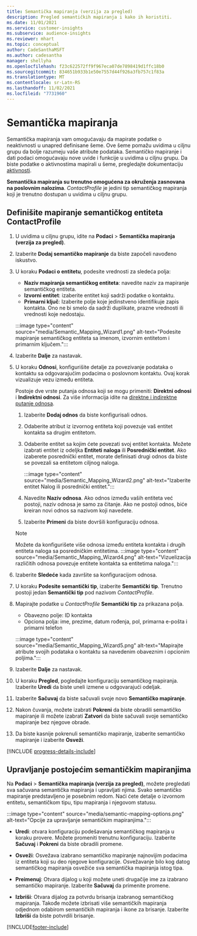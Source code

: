```yaml
---
title: Semantička mapiranja (verzija za pregled)
description: Pregled semantičkih mapiranja i kako ih koristiti.
ms.date: 11/01/2021
ms.service: customer-insights
ms.subservice: audience-insights
ms.reviewer: mhart
ms.topic: conceptual
author: CadeSanthaMSFT
ms.author: cadesantha
manager: shellyha
ms.openlocfilehash: f23c622572ff9f967eca07de7898419d1ffc18b0
ms.sourcegitcommit: 834651b933b1e50e7557d44f926a3fb757c1f83a
ms.translationtype: MT
ms.contentlocale: sr-Latn-RS
ms.lasthandoff: 11/02/2021
ms.locfileid: "7731960"
---
```

# <a name="semantic-mappings"></a>Semantička mapiranja

Semantička mapiranja vam omogućavaju da mapirate podatke o neaktivnosti u unapred definisane šeme. Ove šeme pomažu uvidima u ciljnu grupu da bolje razumeju vaše atribute podataka. Semantičko mapiranje i dati podaci omogućavaju nove uvide i funkcije u uvidima u ciljnu grupu. Da biste podatke o aktivnostima mapirali u šeme, pregledajte dokumentaciju [aktivnosti](activities.md).

**Semantička mapiranja su trenutno omogućena za okruženja zasnovana na poslovnim nalozima**. *ContactProfile* je jedini tip semantičkog mapiranja koji je trenutno dostupan u uvidima u ciljnu grupu.

## <a name="define-a-contactprofile-semantic-entity-mapping"></a>Definišite mapiranje semantičkog entiteta ContactProfile

1. U uvidima u ciljnu grupu, idite na **Podaci** > **Semantička mapiranja (verzija za pregled)**.

1. Izaberite **Dodaj semantičko mapiranje** da biste započeli navođeno iskustvo.

1. U koraku **Podaci o entitetu**, podesite vrednosti za sledeća polja:

   - **Naziv mapiranja semantičkog entiteta**: navedite naziv za mapiranje semantičkog entiteta.
   - **Izvorni entitet**: izaberite entitet koji sadrži podatke o kontaktu.
   - **Primarni ključ**: Izaberite polje koje jedinstveno identifikuje zapis kontakta. Ono ne bi smelo da sadrži duplikate, prazne vrednosti ili vrednosti koje nedostaju.

   :::image type="content" source="media/Semantic_Mapping_Wizard1.png" alt-text="Podesite mapiranje semantičkog entiteta sa imenom, izvornim entitetom i primarnim ključem.":::

1. Izaberite **Dalje** za nastavak.

1. U koraku **Odnosi**, konfigurišite detalje za povezivanje podataka o kontaktu sa odgovarajućim podacima o poslovnom kontaktu. Ovaj korak vizualizuje vezu između entiteta.  

   Postoje dve vrste putanja odnosa koji se mogu primeniti: **Direktni odnosi** i **Indirektni odnosi**. Za više informacija idite na [direktne i indirektne putanje odnosa](relationships.md#relationship-paths).

   1. Izaberite **Dodaj odnos** da biste konfigurisali odnos.
   1. Odaberite atribut iz izvornog entiteta koji povezuje vaš entitet kontakta sa drugim entitetom.
   1. Odaberite entitet sa kojim ćete povezati svoj entitet kontakta. Možete izabrati entitet iz odeljka **Entiteti naloga** ili **Posrednički entitet**. Ako izaberete posrednički entitet, morate definisati drugi odnos da biste se povezali sa entitetom ciljnog naloga.

      :::image type="content" source="media/Semantic_Mapping_Wizard2.png" alt-text="Izaberite entitet Nalog ili posrednički entitet.":::

   1. Navedite **Naziv odnosa**. Ako odnos između vaših entiteta već postoji, naziv odnosa je samo za čitanje. Ako ne postoji odnos, biće kreiran novi odnos sa nazivom koji navedete.
   1. Izaberite **Primeni** da biste dovršili konfiguraciju odnosa.

   > [!NOTE]
   > Možete da konfigurišete više odnosa između entiteta kontakta i drugih entiteta naloga sa posredničkim entitetima.
   >  :::image type="content" source="media/Semantic_Mapping_Wizard4.png" alt-text="Vizuelizacija različitih odnosa povezuje entitete kontakta sa entitetima naloga.":::

1. Izaberite **Sledeće** kada završite sa konfiguracijom odnosa.

1. U koraku **Podesite semantički tip**, izaberite **Semantički tip**. Trenutno postoji jedan **Semantički tip** pod nazivom *ContactProfile*.

1. Mapirajte podatke u *ContactProfile* **Semantički tip** za prikazana polja.
   - Obavezno polje: ID kontakta
   - Opciona polja: ime, prezime, datum rođenja, pol, primarna e-pošta i primarni telefon

   :::image type="content" source="media/Semantic_Mapping_Wizard5.png" alt-text="Mapirajte atribute svojih podataka o kontaktu sa navedenim obaveznim i opcionim poljima.":::

1. Izaberite **Dalje** za nastavak.

1. U koraku **Pregled**, pogledajte konfiguraciju semantičkog mapiranja. Izaberite **Uredi** da biste uneli izmene u odgovarajući odeljak.

1. Izaberite **Sačuvaj** da biste sačuvali svoje novo **Semantičko mapiranje**.

1. Nakon čuvanja, možete izabrati **Pokreni** da biste obradili semantičko mapiranje ili možete izabrati **Zatvori** da biste sačuvali svoje semantičko mapiranje bez njegove obrade.

1. Da biste kasnije pokrenuli semantičko mapiranje, izaberite semantičko mapiranje i izaberite **Osveži**.

[!INCLUDE [progress-details-include](../includes/progress-details-pane.md)]

## <a name="manage-existing-semantic-mappings"></a>Upravljanje postojećim semantičkim mapiranjima

Na **Podaci** > **Semantička mapiranja (verzija za pregled)**, možete pregledati sva sačuvana semantička mapiranja i upravljati njima. Svako semantičko mapiranje predstavljeno je posebnim redom. Naći ćete detalje o izvornom entitetu, semantičkom tipu, tipu mapiranja i njegovom statusu.

:::image type="content" source="media/semantic-mapping-options.png" alt-text="Opcije za upravljanje semantičkim mapiranjima.":::

- **Uredi**: otvara konfiguraciju podešavanja semantičkog mapiranja u koraku provere. Možete promeniti trenutnu konfiguraciju. Izaberite **Sačuvaj** i **Pokreni** da biste obradili promene.

- **Osveži**: Osvežava izabrano semantičko mapiranje najnovijim podacima iz entiteta koji su deo njegove konfiguracije. Osvežavanje bilo kog datog semantičkog mapiranja osvežiće sva semantička mapiranja istog tipa.

- **Preimenuj**: Otvara dijalog u koji možete uneti drugačije ime za izabrano semantičko mapiranje. Izaberite **Sačuvaj** da primenite promene.

- **Izbriši**: Otvara dijalog za potvrdu brisanja izabranog semantičkog mapiranja. Takođe možete izbrisati više semantičkih mapiranja odjednom odabirom semantičkih mapiranja i ikone za brisanje. Izaberite **Izbriši** da biste potvrdili brisanje.


[!INCLUDE[footer-include](../includes/footer-banner.md)]
